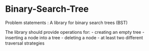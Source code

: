 # Binary-Search-Tree

Problem statements : A library for binary search trees (BST) 

The library should provide operations for: - creating an empty tree
                                           - inserting a node into a tree
                                           - deleting a node 
                                           - at least two diﬀerent traversal strategies 
